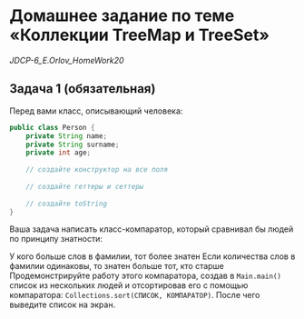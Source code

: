 # Домашнее задание по теме «Коллекции TreeMap и TreeSet»
*JDCP-6_E.Orlov_HomeWork20*

## Задача 1 (обязательная)
Перед вами класс, описывающий человека:
```java
public class Person {
    private String name;
    private String surname;
    private int age;
    
    // создайте конструктор на все поля
    
    // создайте геттеры и сеттеры
    
    // создайте toString
}
```
Ваша задача написать класс-компаратор, который сравнивал бы людей по принципу знатности:

У кого больше слов в фамилии, тот более знатен
Если количества слов в фамилии одинаковы, то знатен больше тот, кто старше
Продемонстрируйте работу этого компаратора, создав в `Main.main()` список из нескольких людей и отсортировав его с помощью компаратора: `Collections.sort(СПИСОК, КОМПАРАТОР)`. После чего выведите список на экран.
